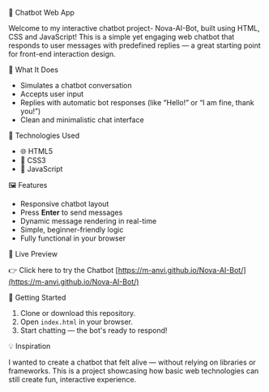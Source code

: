🤖 Chatbot Web App

Welcome to my interactive chatbot project- Nova-AI-Bot, built using HTML, CSS and JavaScript! This is a simple yet engaging web chatbot that responds to user messages with predefined replies — a great starting point for front-end interaction design.

💬 What It Does

- Simulates a chatbot conversation
- Accepts user input
- Replies with automatic bot responses (like “Hello!” or “I am fine, thank you!”)
- Clean and minimalistic chat interface

🔧 Technologies Used

- 🌐 HTML5
- 🎨 CSS3
- 🧠 JavaScript

🖼️ Features

- Responsive chatbot layout
- Press **Enter** to send messages
- Dynamic message rendering in real-time
- Simple, beginner-friendly logic
- Fully functional in your browser

🔗 Live Preview

👉 Click here to try the Chatbot [https://m-anvi.github.io/Nova-AI-Bot/](https://m-anvi.github.io/Nova-AI-Bot/)


🚀 Getting Started

1. Clone or download this repository.
2. Open `index.html` in your browser.
3. Start chatting — the bot's ready to respond!

💡 Inspiration

I wanted to create a chatbot that felt alive — without relying on libraries or frameworks. This is a project showcasing how basic web technologies can still create fun, interactive experience.


